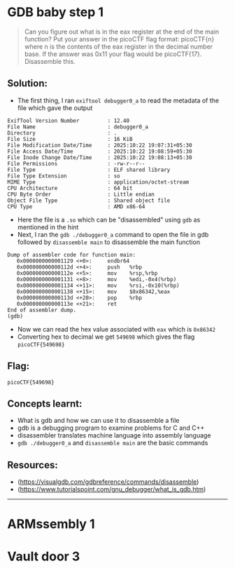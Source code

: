 # GDB baby step 1
> Can you figure out what is in the eax register at the end of the main function? Put your answer in the picoCTF flag format: picoCTF{n} where n is the contents of the eax register in the decimal number base. If the answer was 0x11 your flag would be picoCTF{17}.
Disassemble this.

## Solution:

- The first thing, I ran `exiftool debugger0_a` to read the metadata of the file which gave the output 
```
ExifTool Version Number         : 12.40
File Name                       : debugger0_a
Directory                       : .
File Size                       : 16 KiB
File Modification Date/Time     : 2025:10:22 19:07:31+05:30
File Access Date/Time           : 2025:10:22 19:08:59+05:30
File Inode Change Date/Time     : 2025:10:22 19:08:13+05:30
File Permissions                : -rw-r--r--
File Type                       : ELF shared library
File Type Extension             : so
MIME Type                       : application/octet-stream
CPU Architecture                : 64 bit
CPU Byte Order                  : Little endian
Object File Type                : Shared object file
CPU Type                        : AMD x86-64

```

- Here the file is a `.so` which can be "disassembled" using `gdb` as mentioned in the hint 
- Next, I ran the `gdb ./debugger0_a` command to open the file in gdb followed by `disassemble main` to disassemble the main function   
```
Dump of assembler code for function main:
   0x0000000000001129 <+0>:     endbr64
   0x000000000000112d <+4>:     push   %rbp
   0x000000000000112e <+5>:     mov    %rsp,%rbp
   0x0000000000001131 <+8>:     mov    %edi,-0x4(%rbp)
   0x0000000000001134 <+11>:    mov    %rsi,-0x10(%rbp)
   0x0000000000001138 <+15>:    mov    $0x86342,%eax
   0x000000000000113d <+20>:    pop    %rbp
   0x000000000000113e <+21>:    ret
End of assembler dump.
(gdb)
```

- Now we can read the hex value associated with `eax` which is `0x86342`
- Converting hex to decimal we get `549698` which gives the flag `picoCTF{549698}`

## Flag:

```
picoCTF{549698}
```

## Concepts learnt:

- What is gdb and how we can use it to disassemble a file
- gdb is a debugging program to examine problems for C and C++
- disassembler translates machine language into assembly language
- `gdb ./debugger0_a` and `disassemble main` are the basic commands


## Resources:

- (https://visualgdb.com/gdbreference/commands/disassemble)
- (https://www.tutorialspoint.com/gnu_debugger/what_is_gdb.htm)

***


# ARMssembly 1

# Vault door 3
